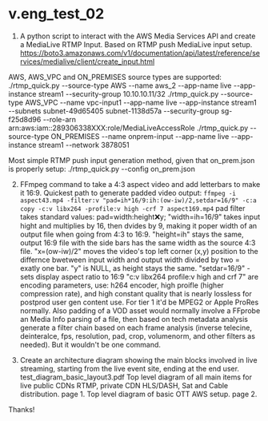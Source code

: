 # v.eng_test_02

1. A python script to interact with the AWS Media Services API and create a MediaLive RTMP Input.
Based on RTMP push MediaLive input setup.  https://boto3.amazonaws.com/v1/documentation/api/latest/reference/services/medialive/client/create_input.html

AWS, AWS_VPC and ON_PREMISES source types are supported:
./rtmp_quick.py --source-type AWS --name aws_2 --app-name live --app-instance stream1  --security-group 10.10.10.11/32
./rtmp_quick.py --source-type AWS_VPC --name vpc-input1 --app-name live --app-instance stream1 --subnets subnet-49d65405 subnet-1138d57a  --security-group sg-f25d8d96  --role-arn arn:aws:iam::289306338XXX:role/MediaLiveAccessRole
./rtmp_quick.py --source-type ON_PREMISES --name onprem-input --app-name live --app-instance stream1 --network 3878051

Most simple RTMP push input generation method, given that on_prem.json is properly setup:
./rtmp_quick.py --config on_prem.json


2. FFmpeg command to take a 4:3 aspect video and add letterbars to make it 16:9.
Quickest path to generate padded video output: `ffmpeg -i aspect43.mp4 -filter:v "pad=ih*16/9:ih:(ow-iw)/2,setdar=16/9" -c:a copy -c:v libx264 -profile:v high -crf 7 aspect169.mp4`
pad filter takes standard values: pad=width:height:x:y; 
"width=ih=16/9" takes input hight and multiplies by 16, then dvides by 9, making it poper width of an output file when going from 4:3 to 16:9.
"height=ih" stays the same, output 16:9 file with the side bars has the same width as the source 4:3 file.
"x=(ow-iw)/2" moves the video's top left corner (x,y) position to the differnce bwetween input width and output width divided by two = exatly one bar.
"y" is NULL, as height stays the same.
"setdar=16/9" - sets display aspect ratio to 16:9
"c:v libx264 profile:v high and crf 7" are encoding parameters, use: h264 encoder,  high proifle (higher compression rate), and high constant quality that is nearly lossless for postprod user gen content use. For tier 1 it'd be MPEG2 or Apple ProRes normally. Also padding of a VOD asset would normally involve a FFprobe an Media Info parsing of a file, then based on tech metadata analysis generate a filter chain based on each frame analysis (inverse telecine, deinteralce, fps, resolution, pad, crop, volumenorm,  and other filters as needed). But it wouldn't be one command.

3. Create an architecture diagram showing the main blocks involved in live streaming, starting from the live event site, ending at the end user.
test_diagram_basic_layout3.pdf
Top level diagram of all main items for live public CDNs RTMP, private CDN HLS/DASH, Sat and Cable distribution. page 1.
Top level diagram of basic OTT AWS setup. page 2.

Thanks!
